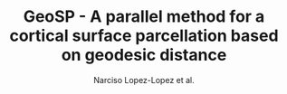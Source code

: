 ---
cat: gaia
subcat: ginkgo
bestof: false
author: Narciso Lopez-Lopez et al.
title: GeoSP - A parallel method for a cortical surface parcellation based on geodesic distance
year: 2020
type: inproceedings
url: https -//ieeexplore.ieee.org/document/9175779/
doi: 10.1109/EMBC44109.2020.9175779
booktitle: 2020 42nd Annual International Conference of the IEEE Engineering in Medicine \& Biology Society (EMBC)
---